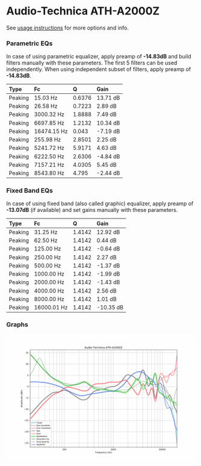 # Audio-Technica ATH-A2000Z
See [usage instructions](https://github.com/jaakkopasanen/AutoEq#usage) for more options and info.

### Parametric EQs
In case of using parametric equalizer, apply preamp of **-14.83dB** and build filters manually
with these parameters. The first 5 filters can be used independently.
When using independent subset of filters, apply preamp of **-14.83dB**.

| Type    | Fc          |      Q | Gain     |
|:--------|:------------|:-------|:---------|
| Peaking | 15.03 Hz    | 0.6376 | 13.71 dB |
| Peaking | 26.58 Hz    | 0.7223 | 2.89 dB  |
| Peaking | 3000.32 Hz  | 1.8888 | 7.49 dB  |
| Peaking | 6697.85 Hz  | 1.2132 | 10.34 dB |
| Peaking | 16474.15 Hz | 0.043  | -7.19 dB |
| Peaking | 255.98 Hz   | 2.8501 | 2.25 dB  |
| Peaking | 5241.72 Hz  | 5.9171 | 4.63 dB  |
| Peaking | 6222.50 Hz  | 2.6306 | -4.84 dB |
| Peaking | 7157.21 Hz  | 4.0305 | 5.45 dB  |
| Peaking | 8543.80 Hz  | 4.795  | -2.44 dB |

### Fixed Band EQs
In case of using fixed band (also called graphic) equalizer, apply preamp of **-13.07dB**
(if available) and set gains manually with these parameters.

| Type    | Fc          |      Q | Gain      |
|:--------|:------------|:-------|:----------|
| Peaking | 31.25 Hz    | 1.4142 | 12.92 dB  |
| Peaking | 62.50 Hz    | 1.4142 | 0.44 dB   |
| Peaking | 125.00 Hz   | 1.4142 | -0.64 dB  |
| Peaking | 250.00 Hz   | 1.4142 | 2.27 dB   |
| Peaking | 500.00 Hz   | 1.4142 | -1.37 dB  |
| Peaking | 1000.00 Hz  | 1.4142 | -1.99 dB  |
| Peaking | 2000.00 Hz  | 1.4142 | -1.43 dB  |
| Peaking | 4000.00 Hz  | 1.4142 | 2.56 dB   |
| Peaking | 8000.00 Hz  | 1.4142 | 1.01 dB   |
| Peaking | 16000.01 Hz | 1.4142 | -10.35 dB |

### Graphs
![](./Audio-Technica%20ATH-A2000Z.png)
